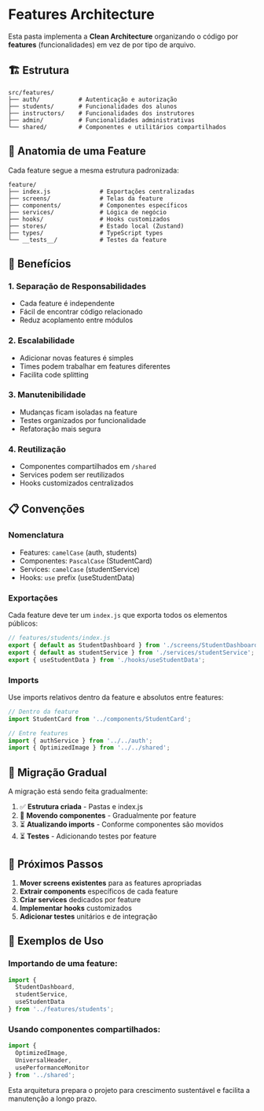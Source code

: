 # Features Architecture

Esta pasta implementa a **Clean Architecture** organizando o código por **features** (funcionalidades) em vez de por tipo de arquivo.

## 🏗️ Estrutura

```
src/features/
├── auth/           # Autenticação e autorização
├── students/       # Funcionalidades dos alunos
├── instructors/    # Funcionalidades dos instrutores
├── admin/          # Funcionalidades administrativas
└── shared/         # Componentes e utilitários compartilhados
```

## 📁 Anatomia de uma Feature

Cada feature segue a mesma estrutura padronizada:

```
feature/
├── index.js              # Exportações centralizadas
├── screens/              # Telas da feature
├── components/           # Componentes específicos
├── services/             # Lógica de negócio
├── hooks/                # Hooks customizados
├── stores/               # Estado local (Zustand)
├── types/                # TypeScript types
└── __tests__/            # Testes da feature
```

## 🎯 Benefícios

### **1. Separação de Responsabilidades**
- Cada feature é independente
- Fácil de encontrar código relacionado
- Reduz acoplamento entre módulos

### **2. Escalabilidade**
- Adicionar novas features é simples
- Times podem trabalhar em features diferentes
- Facilita code splitting

### **3. Manutenibilidade**
- Mudanças ficam isoladas na feature
- Testes organizados por funcionalidade
- Refatoração mais segura

### **4. Reutilização**
- Componentes compartilhados em `/shared`
- Services podem ser reutilizados
- Hooks customizados centralizados

## 📋 Convenções

### **Nomenclatura**
- Features: `camelCase` (auth, students)
- Componentes: `PascalCase` (StudentCard)
- Services: `camelCase` (studentService)
- Hooks: `use` prefix (useStudentData)

### **Exportações**
Cada feature deve ter um `index.js` que exporta todos os elementos públicos:

```javascript
// features/students/index.js
export { default as StudentDashboard } from './screens/StudentDashboard';
export { default as studentService } from './services/studentService';
export { useStudentData } from './hooks/useStudentData';
```

### **Imports**
Use imports relativos dentro da feature e absolutos entre features:

```javascript
// Dentro da feature
import StudentCard from '../components/StudentCard';

// Entre features
import { authService } from '../../auth';
import { OptimizedImage } from '../../shared';
```

## 🔄 Migração Gradual

A migração está sendo feita gradualmente:

1. ✅ **Estrutura criada** - Pastas e index.js
2. 🔄 **Movendo componentes** - Gradualmente por feature
3. ⏳ **Atualizando imports** - Conforme componentes são movidos
4. ⏳ **Testes** - Adicionando testes por feature

## 🚀 Próximos Passos

1. **Mover screens existentes** para as features apropriadas
2. **Extrair components** específicos de cada feature
3. **Criar services** dedicados por feature
4. **Implementar hooks** customizados
5. **Adicionar testes** unitários e de integração

## 📖 Exemplos de Uso

### Importando de uma feature:
```javascript
import { 
  StudentDashboard, 
  studentService, 
  useStudentData 
} from '../features/students';
```

### Usando componentes compartilhados:
```javascript
import { 
  OptimizedImage, 
  UniversalHeader, 
  usePerformanceMonitor 
} from '../shared';
```

Esta arquitetura prepara o projeto para crescimento sustentável e facilita a manutenção a longo prazo.
